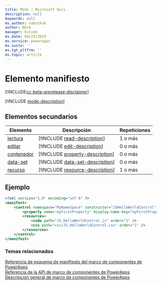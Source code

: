 ```yaml
---
title: Modo | Microsoft Docs
description: null
keywords: null
ms.author: nabuthuk
author: Nkrb
manager: kvivek
ms.date: 04/23/2019
ms.service: powerapps
ms.suite: ''
ms.tgt_pltfrm: ''
ms.topic: article
---
```


# <a name="manifest-element"></a>Elemento manifiesto

[!INCLUDE[cc-beta-prerelease-disclaimer](../../../includes/cc-beta-prerelease-disclaimer.md)]

[!INCLUDE [mode-description](includes/mode-description.md)]

## <a name="child-elements"></a>Elementos secundarios

|Elemento|Descripción|Repeticiones|
|--|--|--|
|[lectura](read.md)|[!INCLUDE [read-description](includes/read-description.md)]|1 o más|
|[editar](edit.md)|[!INCLUDE [edit-description](includes/edit-description.md)]|0 o más|
|[contenedor](container.md)|[!INCLUDE [property-description](includes/container-description.md)]|0 o más|
|[data-set](data-set.md)|[!INCLUDE [data-set-description](includes/data-set-description.md)]|0 o más|
|[recurso](resources.md)|[!INCLUDE [resource-description](includes/resources-description.md)]|1 o más|

## <a name="example"></a>Ejemplo

```xml
<?xml version="1.0" encoding="utf-8" ?>
<manifest>
    <control namespace="MyNameSpace" constructor="JSHelloWorldControl" version="1.0.0" display-name-key="JS_HelloWorldControl_Display_Key" description-key="JS_HelloWorldControl_Desc_Key" control-type="standard">
        <property name="myFirstProperty" display-name-key="myFirstProperty_Display_Key" description-key="myFirstProperty_Desc_Key" of-type="SingleLine.Text" usage="bound" required="true" />
        <resources>
            <code path="JS_HelloWorldControl.js" order="1" />
            <css path="css/JS_HelloWorldControl.css" order="1" />
        </resources>
    </control>
</manifest>
```

### <a name="related-topics"></a>Temas relacionados

[Referencia de esquema de manifiesto del marco de componentes de PowerApps](index.md)<br/>
[Referencia de la API de marco de componentes de PowerApps](../reference/index.md)<br/>
[Descripción general de marco de componentes de PowerApps](../overview.md)

